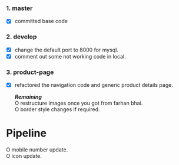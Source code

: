 
### **1. master**
- [x] committed base code

### **2. develop**
- [x] change the default port to 8000 for mysql.
- [x] comment out some not working code in local.  

### **3. product-page**
- [x] refactored the  navigation code and generic product details page.

  **_Remaining_**</br>
  O restructure images once you got from farhan bhai. </br>
  O  border style changes if required.


# Pipeline
O mobile number update. </br>
O icon update.
